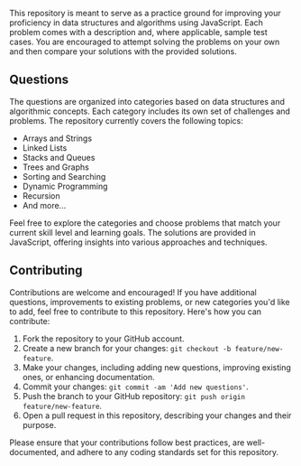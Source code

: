 This repository is meant to serve as a practice ground for improving your proficiency in data structures and algorithms using JavaScript. Each problem comes with a description and, where applicable, sample test cases. You are encouraged to attempt solving the problems on your own and then compare your solutions with the provided solutions.

## Questions

The questions are organized into categories based on data structures and algorithmic concepts. Each category includes its own set of challenges and problems. The repository currently covers the following topics:

- Arrays and Strings
- Linked Lists
- Stacks and Queues
- Trees and Graphs
- Sorting and Searching
- Dynamic Programming
- Recursion
- And more...

Feel free to explore the categories and choose problems that match your current skill level and learning goals. The solutions are provided in JavaScript, offering insights into various approaches and techniques.

## Contributing

Contributions are welcome and encouraged! If you have additional questions, improvements to existing problems, or new categories you'd like to add, feel free to contribute to this repository. Here's how you can contribute:

1. Fork the repository to your GitHub account.
2. Create a new branch for your changes: `git checkout -b feature/new-feature`.
3. Make your changes, including adding new questions, improving existing ones, or enhancing documentation.
4. Commit your changes: `git commit -am 'Add new questions'`.
5. Push the branch to your GitHub repository: `git push origin feature/new-feature`.
6. Open a pull request in this repository, describing your changes and their purpose.

Please ensure that your contributions follow best practices, are well-documented, and adhere to any coding standards set for this repository.
